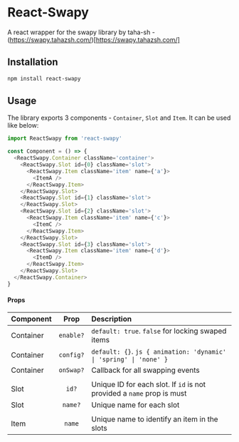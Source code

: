# React-Swapy

A react wrapper for the swapy library by taha-sh - (https://swapy.tahazsh.com/)[https://swapy.tahazsh.com/]

## Installation

```bash
npm install react-swapy
```

## Usage 
The library exports 3 components - `Container`, `Slot` and `Item`. It can be used like below:

```js
import ReactSwapy from 'react-swapy'

const Component = () => {
  <ReactSwapy.Container className='container'>
    <ReactSwapy.Slot id={0} className='slot'>
      <ReactSwapy.Item className='item' name={'a'}>
        <ItemA />
      </ReactSwapy.Item>
    </ReactSwapy.Slot>
    <ReactSwapy.Slot id={1} className='slot'>
    </ReactSwapy.Slot>
    <ReactSwapy.Slot id={2} className='slot'>
      <ReactSwapy.Item className='item' name={'c'}>
        <ItemC />
      </ReactSwapy.Item>
    </ReactSwapy.Slot>
    <ReactSwapy.Slot id={3} className='slot'>
      <ReactSwapy.Item className='item' name={'d'}>
        <ItemD />
      </ReactSwapy.Item>
    </ReactSwapy.Slot>
  </ReactSwapy.Container>
}
```

#### Props

| Component         | Prop            | Description                                                              |
| ----------------- |:---------------:| :----------------------------------------------------------------------- |
| Container         | `enable?`       | `default: true`. `false` for locking swaped items                        |
| Container         | `config?`       | `default: {}`. ```js { animation: 'dynamic' \| 'spring' \| 'none' } ```  |
| Container         | `onSwap?`       | Callback for all swapping events                                         |
|                   |                 |                                                                          |
| Slot              | `id?`           | Unique ID for each slot. If `id` is not provided a `name` prop is must   |
| Slot              | `name?`         | Unique name for each slot                                                |
|                   |                 |                                                                          |
| Item              | `name`          | Unique name to identify an item in the slots                             |


